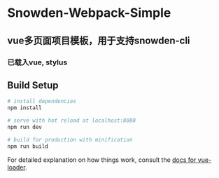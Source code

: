 # Snowden-Webpack-Simple

## vue多页面项目模板，用于支持snowden-cli

### 已载入vue, stylus

## Build Setup

``` bash
# install dependencies
npm install

# serve with hot reload at localhost:8080
npm run dev

# build for production with minification
npm run build
```

For detailed explanation on how things work, consult the [docs for vue-loader](http://vuejs.github.io/vue-loader).
